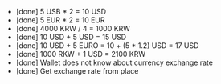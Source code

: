 * [done] 5 USB * 2 = 10 USD 
* [done] 5 EUR * 2 = 10 EUR
* [done] 4000 KRW / 4 = 1000 KRW
* [done] 10 USD + 5 USD = 15 USD
* [done] 10 USD + 5 EURO = 10 + (5 * 1.2) USD = 17 USD 
* [done] 1000 RKW + 1 USD = 2100 KRW
* [done] Wallet does not know about currency exchange rate
* [done] Get exchange rate from place